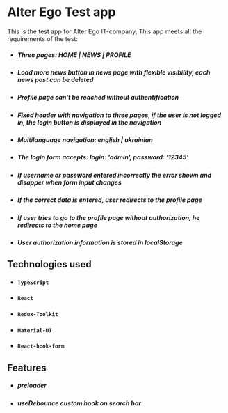 # Alter Ego Test app

This is the test app for Alter Ego IT-company, This app meets all the requirements of the test:

- ##### Three pages: HOME | NEWS | PROFILE
- ##### Load more news button in news page with flexible visibility, each news post can be deleted
- ##### Profile page can't be reached without authentification
- ##### Fixed header with navigation to three pages, if the user is not logged in, the login button is displayed in the navigation
- ##### Multilanguage navigation: english | ukrainian
- ##### The login form accepts: login: 'admin', password: '12345'
- ##### If username or password entered incorrectly the error shown and disapper when form input changes
- ##### If the correct data is entered, user redirects to the profile page
- ##### If user tries to go to the profile page without authorization, he redirects to the home page
- ##### User authorization information is stored in localStorage

## Technologies used

- #### `TypeScript`
- #### `React`
- #### `Redux-Toolkit`
- #### `Material-UI`
- #### `React-hook-form`

## Features

- ##### preloader
- ##### useDebounce custom hook on search bar
